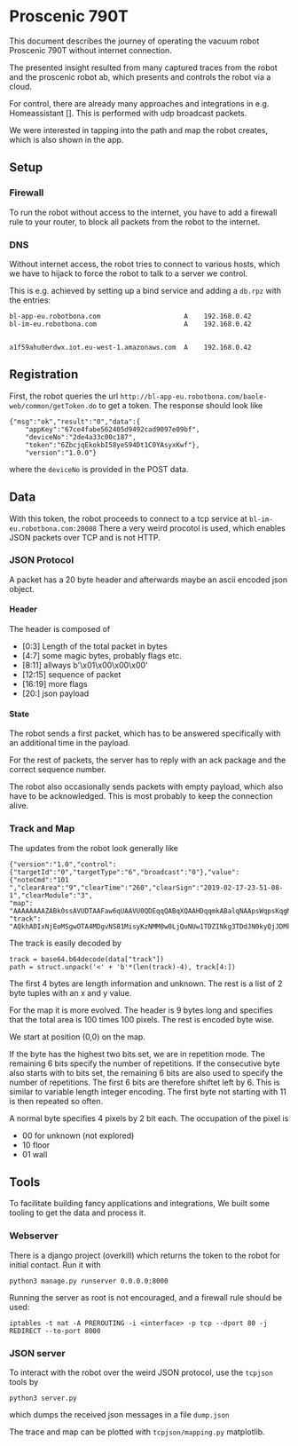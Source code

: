 # Proscenic 790T

This document describes the journey of operating the vacuum robot Proscenic 790T without internet connection.

The presented insight resulted from many captured traces from the robot and the proscenic robot ab, which presents and controls the robot via a cloud.

For control, there are already many approaches and integrations in e.g. Homeassistant []. This is performed with udp broadcast packets.

We were interested in tapping into the path and map the robot creates, which is also shown in the app.

## Setup


### Firewall

To run the robot without access to the internet, you have to add a firewall rule to your router, to block all packets from the robot to the internet.

### DNS

Without internet access, the robot tries to connect to various hosts, which we have to hijack to force the robot to talk to a server we control.

This is e.g. achieved by setting up a bind service and adding a `db.rpz` with the entries:
```
bl-app-eu.robotbona.com                     A    192.168.0.42
bl-im-eu.robotbona.com                      A    192.168.0.42


a1f59ahu0erdwx.iot.eu-west-1.amazonaws.com  A    192.168.0.42
```

## Registration

First, the robot queries the url
`http://bl-app-eu.robotbona.com/baole-web/common/getToken.do` to get a token. The response should look like
```
{"msg":"ok","result":"0","data":{
    "appKey":"67ce4fabe562405d9492cad9097e09bf",
    "deviceNo":"2de4a33c00c187",
    "token":"6ZbcjqEkokbI58yeS94Dt1C0YAsyxKwf"},
    "version":"1.0.0"}
```
where the `deviceNo` is provided in the POST data.

## Data

With this token, the robot proceeds to connect to a tcp service at `bl-im-eu.robotbona.com:20008`
There a very weird procotol is used, which enables JSON packets over TCP and is not HTTP.

### JSON Protocol

A packet has a 20 byte header and afterwards maybe an ascii encoded json object.

#### Header

The header is composed of
- \[0:3\] Length of the total packet in bytes
- \[4:7\] some magic bytes, probably flags etc.
- \[8:11\] allways b'\x01\x00\x00\x00'
- \[12:15\] sequence of packet
- \[16:19\] more flags
- \[20:\] json payload

#### State

The robot sends a first packet, which has to be answered specifically with an additional time in the payload.

For the rest of packets, the server has to reply with an ack package and the correct sequence number.

The robot also occasionally sends packets with empty payload, which also have to be acknowledged. This is most probably to keep the connection alive.

### Track and Map

The updates from the robot look generally like
```
{"version":"1.0","control":{"targetId":"0","targetType":"6","broadcast":"0"},"value":{"noteCmd":"101
","clearArea":"9","clearTime":"260","clearSign":"2019-02-17-23-51-08-1","clearModule":"3",
"map":
"AAAAAAAAZABk0ssAVUDTAAFaw6qUAAVU0QDEqqQABqXQAAHDqqmkABalqNAApsWqpsKqgM8AAsiqkM8ACprHqpDQAArHqpDQACrFqpmqkNQAFVqhqpDWAAFVUND4AA==",
"track":
"AQkhADIxNjEoMSgwOTA4MDgvNS81MisyKzNMM0w0LjQuNUw1TDZINkg3TDdJN0kyQjJDMkMxRjFFMUUwQzBEMEQ2PjZENg=="}}
```

The track is easily decoded by
```
track = base64.b64decode(data["track"])
path = struct.unpack('<' + 'b'*(len(track)-4), track[4:])
```
The first 4 bytes are length information and unknown. The rest is a list of 2 byte tuples with an x and y value.

For the map it is more evolved.
The header is 9 bytes long and specifies that the total area is 100 times 100 pixels. The rest is encoded byte wise.

We start at position (0,0) on the map.

If the byte has the highest two bits set, we are in repetition mode. The remaining 6 bits specify the number of repetitions. If the consecutive byte also starts with to bits set, the remaining 6 bits are also used to specify the number of repetitions. The first 6 bits are therefore shiftet left by 6. This is similar to variable length integer encoding.
The first byte not starting with 11 is then repeated so often.

A normal byte specifies 4 pixels by 2 bit each.
The occupation of the pixel is
- 00 for unknown (not explored)
- 10 floor
- 01 wall

## Tools

To facilitate building fancy applications and integrations, We built some tooling to get the data and process it.

### Webserver
There is a django project (overkill) which returns the token to the robot for initial contact.
Run it with
```
python3 manage.py runserver 0.0.0.0:8000
```

Running the server as root is not encouraged, and a firewall rule should be used:
```
iptables -t nat -A PREROUTING -i <interface> -p tcp --dport 80 -j REDIRECT --to-port 8000
```

### JSON server

To interact with the robot over the weird JSON protocol, use the `tcpjson` tools by
```
python3 server.py
```
which dumps the received json messages in a file `dump.json`

The trace and map can be plotted with `tcpjson/mapping.py` matplotlib.